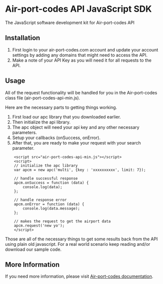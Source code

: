# Air-port-codes API JavaScript SDK

The JavaScript software development kit for Air-port-codes API

## Installation

1. First login to your air-port-codes.com account and update your account settings by adding any domains that might need to access the API. 
2. Make a note of your API Key as you will need it for all requests to the API.

## Usage

All of the request functionality will be handled for you in the Air-port-codes class file (air-port-codes-api-min.js).

Here are the necessary parts to getting things working.
 
1. First load our apc library that you downloaded earlier. 
2. Then initialize the api library. 
3. The apc object will need your api key and any other necessary parameters. 
4. Setup your callbacks (onSuccess, onError). 
5. After that, you are ready to make your request with your search parameter.

```
	<script src="air-port-codes-api-min.js"></script>
	<script>
	// initialize the apc library
	var apcm = new apc('multi', {key : 'xxxxxxxxxx', limit: 7});
	 
	// handle successful response
	apcm.onSuccess = function (data) {
	    console.log(data);
	};
	 
	// handle response error
	apcm.onError = function (data) {
	    console.log(data.message);
	};
	 
	// makes the request to get the airport data
	apcm.request('new yo');
	</script>
```

Those are all of the necessary things to get some results back from the API using plain old javascript. For a real world scenario keep reading and/or download our sample code.

## More Information

If you need more information, please visit [Air-port-codes documentation](https://www.air-port-codes.com/airport-codes-api/).